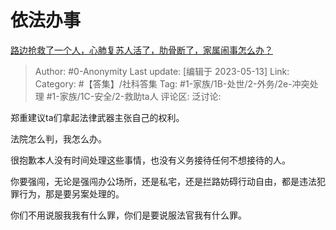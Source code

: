 # 依法办事
[路边抢救了一个人，心肺复苏人活了，肋骨断了，家属闹事怎么办？](https://www.zhihu.com/question/596691759/answer/3025795084)

> Author: #0-Anonymity
> Last update: [编辑于 2023-05-13]
> Link:
> Category: #【答集】/社科答集
> Tag: #1-家族/1B-处世/2-外务/2e-冲突处理 #1-家族/1C-安全/2-救助ta人 
> 评论区:
> 泛讨论:

郑重建议ta们拿起法律武器主张自己的权利。

法院怎么判，我怎么办。

很抱歉本人没有时间处理这些事情，也没有义务接待任何不想接待的人。

你要强闯，无论是强闯办公场所，还是私宅，还是拦路妨碍行动自由，都是违法犯罪行为，那是要另案处理的。

你们不用说服我我有什么罪，你们是要说服法官我有什么罪。